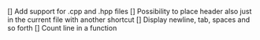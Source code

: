 [] Add support for .cpp and .hpp files
[] Possibility to place header also just in the current file with another shortcut
[] Display newline, tab, spaces and so forth
[] Count line in a function
